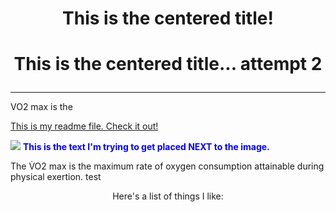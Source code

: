 <H1 style="text-align: center;"> This is the centered title! </H1>

<H1> <p align="center">This is the centered title... attempt 2 </H1>

---

VO2 max is the 

<a href="readme.md">This is my readme file. Check it out! </a>

<img src="https://i.ytimg.com/vi/hh6LN8uwytE/maxresdefault.jpg"> 
<span style="color:blue;font-weight:bold">This is the text I'm trying to get placed NEXT to the image.</span>


<p> The V&#775O2 max is the maximum rate of oxygen consumption attainable during physical exertion. 
test

<p align="center"> Here's a list of things I like: